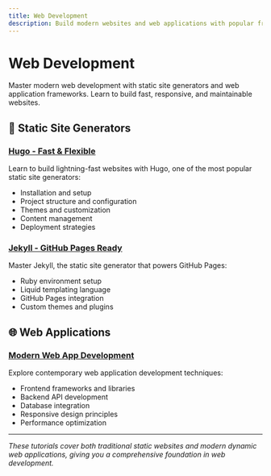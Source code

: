 ```yaml
---
title: Web Development
description: Build modern websites and web applications with popular frameworks and tools
---
```


# Web Development

Master modern web development with static site generators and web application frameworks. Learn to build fast, responsive, and maintainable websites.

## 🚀 Static Site Generators

### [Hugo - Fast & Flexible](./gohugo)
Learn to build lightning-fast websites with Hugo, one of the most popular static site generators:
- Installation and setup
- Project structure and configuration
- Themes and customization
- Content management
- Deployment strategies

### [Jekyll - GitHub Pages Ready](./jekyll)
Master Jekyll, the static site generator that powers GitHub Pages:
- Ruby environment setup
- Liquid templating language
- GitHub Pages integration
- Custom themes and plugins

## 🌐 Web Applications

### [Modern Web App Development](./web-app)
Explore contemporary web application development techniques:
- Frontend frameworks and libraries
- Backend API development
- Database integration
- Responsive design principles
- Performance optimization

---

*These tutorials cover both traditional static websites and modern dynamic web applications, giving you a comprehensive foundation in web development.*
